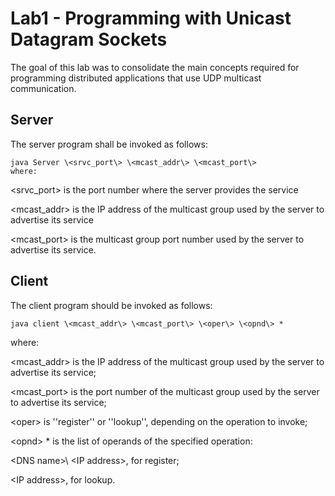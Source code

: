 # Lab1 - Programming with Unicast Datagram Sockets

The goal of this lab was to consolidate the main concepts required for programming distributed applications that use UDP multicast communication.


## Server 

The server program shall be invoked as follows:
```
java Server \<srvc_port\> \<mcast_addr\> \<mcast_port\>
where:
```

\<srvc_port\> is the port number where the server provides the service

\<mcast_addr\> is the IP address of the multicast group used by the server to advertise its service

\<mcast_port\> is the multicast group port number used by the server to advertise its service.

## Client

The client program should be invoked as follows:
```
java client \<mcast_addr\> \<mcast_port\> \<oper\> \<opnd\> *
```

where:

\<mcast_addr\> is the IP address of the multicast group used by the server to advertise its service;

\<mcast_port\> is the port number of the multicast group used by the server to advertise its service;

\<oper\> is ''register'' or ''lookup'', depending on the operation to invoke;

\<opnd\> * is the list of operands of the specified operation:

\<DNS name>\ \<IP address\>, for register;

\<IP address\>, for lookup.